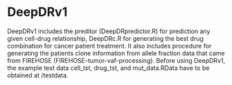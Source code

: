 # DeepDRv1
DeepDRv1 includes the preditor (DeepDRpredictor.R) for prediction any given cell-drug relationship, DeepDRc.R for generating the best drug combination for cancer  patient treatment.
It also includes procedure for generating the patients clone information from allele fraction data that came from FIREHOSE (FIREHOSE-tumor-vaf-processing).
Before using DeepDRv1, the example test data cell_tst, drug_tst, and mut_data.RData have to be obtained at /testdata.

